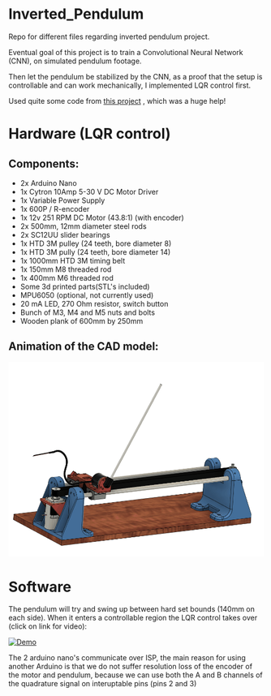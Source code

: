 # Inverted_Pendulum
Repo for different files regarding inverted pendulum project.

Eventual goal of this project is to train a Convolutional Neural Network (CNN), on simulated pendulum footage.

Then let the pendulum be stabilized by the CNN, as a proof that the setup is controllable and can work mechanically, I implemented LQR control first. 

Used quite some code from [this project](https://create.arduino.cc/projecthub/zjor/inverted-pendulum-on-a-cart-199d6f) , which was a huge help! 

# Hardware (LQR control)

## Components:

* 2x Arduino Nano
* 1x Cytron 10Amp 5-30 V DC Motor Driver
* 1x Variable Power Supply
* 1x 600P / R-encoder
* 1x 12v 251 RPM DC Motor (43.8:1) (with encoder)
* 2x 500mm, 12mm diameter steel rods
* 2x SC12UU slider bearings
* 1x HTD 3M pulley (24 teeth, bore diameter 8)
* 1x HTD 3M pully (24 teeth, bore diameter 14)
* 1x 1000mm HTD 3M timing belt
* 1x 150mm M8 threaded rod
* 1x 400mm M6 threaded rod
* Some 3d printed parts(STL's included)
* MPU6050 (optional, not currently used)
* 20 mA LED, 270 Ohm resistor, switch button
* Bunch of M3, M4 and M5 nuts and bolts
* Wooden plank of 600mm by 250mm

## Animation of the CAD model:

![Alt Text](Pictures/CAD_Animation.gif)

# Software
The pendulum will try and swing up between hard set bounds (140mm on each side). When it enters a controllable region the LQR control takes over (click on link for video):

[![Demo](https://img.youtube.com/vi/xbCsyzsChe0/0.jpg)](https://www.youtube.com/watch?v=xbCsyzsChe0)

The 2 arduino nano's communicate over ISP, the main reason for using another Arduino is that we do not suffer resolution loss of the encoder of the motor and pendulum, because we can use both the A and B channels of the quadrature signal on interuptable pins (pins 2 and 3)



